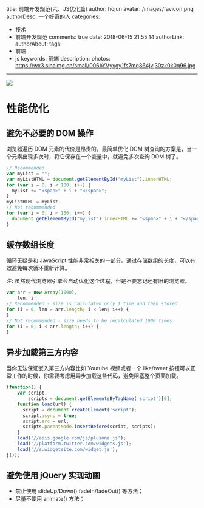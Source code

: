 title: 前端开发规范(六、JS优化篇)
author: hojun
avatar: /images/favicon.png
authorDesc: 一个好奇的人
categories: 
 - 技术
 - 前端开发规范
comments: true
date: 2018-06-15 21:55:14
authorLink:
authorAbout:
tags:
 - 前端
 - js
keywords: 前端
description:
photos: https://wx3.sinaimg.cn/small/006bYVyvgy1fs7mq864jvj30zk0k0q96.jpg
---
![](https://wx3.sinaimg.cn/large/006bYVyvgy1fs7mq864jvj30zk0k0q96.jpg)
# 性能优化

## 避免不必要的 DOM 操作

浏览器遍历 DOM 元素的代价是昂贵的。最简单优化 DOM 树查询的方案是，当一个元素出现多次时，将它保存在一个变量中，就避免多次查询 DOM 树了。
```js
// Recommended
var myList = "";
var myListHTML = document.getElementById("myList").innerHTML;
for (var i = 0; i < 100; i++) {
  myList += "<span>" + i + "</span>";
}
myListHTML = myList;
// Not recommended
for (var i = 0; i < 100; i++) {
  document.getElementById("myList").innerHTML += "<span>" + i + "</span>";
}
```

## 缓存数组长度

循环无疑是和 JavaScript 性能非常相关的一部分。通过存储数组的长度，可以有效避免每次循环重新计算。

注: 虽然现代浏览器引擎会自动优化这个过程，但是不要忘记还有旧的浏览器。
```js
var arr = new Array(1000),
    len, i;
// Recommended - size is calculated only 1 time and then stored
for (i = 0, len = arr.length; i < len; i++) {
}
// Not recommended - size needs to be recalculated 1000 times
for (i = 0; i < arr.length; i++) {
}
```

## 异步加载第三方内容

当你无法保证嵌入第三方内容比如 Youtube 视频或者一个 like/tweet 按钮可以正常工作的时候，你需要考虑用异步加载这些代码，避免阻塞整个页面加载。
```js
(function() {
    var script,
        scripts = document.getElementsByTagName('script')[0];
    function load(url) {
      script = document.createElement('script');
      script.async = true;
      script.src = url;
      scripts.parentNode.insertBefore(script, scripts);
    }
    load('//apis.google.com/js/plusone.js');
    load('//platform.twitter.com/widgets.js');
    load('//s.widgetsite.com/widget.js');
}());
```

## 避免使用 jQuery 实现动画

 - 禁止使用 slideUp/Down() fadeIn/fadeOut() 等方法；
 - 尽量不使用 animate() 方法；